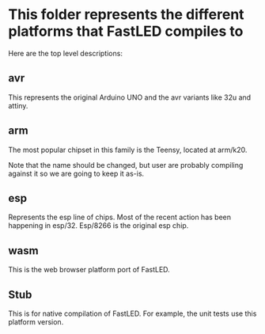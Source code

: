 # This folder represents the different platforms that FastLED compiles to

Here are the top level descriptions:

## avr

This represents the original Arduino UNO and the avr variants like 32u and attiny.

## arm

The most popular chipset in this family is the Teensy, located at arm/k20.

Note that the name should be changed, but user are probably compiling against it so we are going
to keep it as-is.

## esp

Represents the esp line of chips. Most of the recent action has been happening in esp/32. Esp/8266 is the original esp chip.

## wasm

This is the web browser platform port of FastLED.

## Stub

This is for native compilation of FastLED. For example, the unit tests use this platform version.
